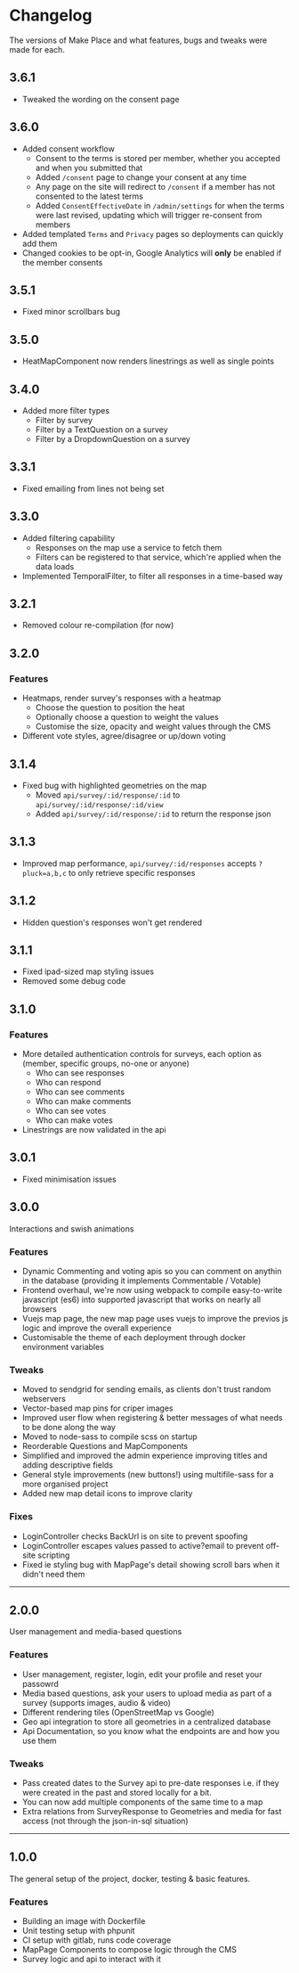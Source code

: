 # Changelog
The versions of Make Place and what features, bugs and tweaks were made for each.

## 3.6.1
- Tweaked the wording on the consent page

## 3.6.0
- Added consent workflow
  - Consent to the terms is stored per member, whether you accepted and when you submitted that
  - Added `/consent` page to change your consent at any time
  - Any page on the site will redirect to `/consent` if a member has not consented to the latest terms
  - Added `ConsentEffectiveDate` in `/admin/settings` for when the terms were last revised, updating which will trigger re-consent from members
- Added templated `Terms` and `Privacy` pages so deployments can quickly add them
- Changed cookies to be opt-in, Google Analytics will **only** be enabled if the member consents

## 3.5.1
- Fixed minor scrollbars bug

## 3.5.0
- HeatMapComponent now renders linestrings as well as single points

## 3.4.0
- Added more filter types
  - Filter by survey
  - Filter by a TextQuestion on a survey
  - Filter by a DropdownQuestion on a survey

## 3.3.1
- Fixed emailing from lines not being set

## 3.3.0
- Added filtering capability
  - Responses on the map use a service to fetch them
  - Filters can be registered to that service, which're applied when the data loads
- Implemented TemporalFilter, to filter all responses in a time-based way

## 3.2.1
- Removed colour re-compilation (for now)

## 3.2.0

### Features
- Heatmaps, render survey's responses with a heatmap
  - Choose the question to position the heat
  - Optionally choose a question to weight the values
  - Customise the size, opacity and weight values through the CMS
- Different vote styles, agree/disagree or up/down voting

## 3.1.4
- Fixed bug with highlighted geometries on the map
  - Moved `api/survey/:id/response/:id` to `api/survey/:id/response/:id/view`
  - Added `api/survey/:id/response/:id` to return the response json

## 3.1.3
- Improved map performance, `api/survey/:id/responses` accepts `?pluck=a,b,c` to only retrieve specific responses

## 3.1.2
- Hidden question's responses won't get rendered

## 3.1.1
- Fixed ipad-sized map styling issues
- Removed some debug code


## 3.1.0

### Features
- More detailed authentication controls for surveys, each option as (member, specific groups, no-one or anyone)
  - Who can see responses
  - Who can respond
  - Who can see comments
  - Who can make comments
  - Who can see votes
  - Who can make votes
- Linestrings are now validated in the api


## 3.0.1
- Fixed minimisation issues


## 3.0.0
Interactions and swish animations

### Features
- Dynamic Commenting and voting apis so you can comment on anythin in the database (providing it implements Commentable / Votable)
- Frontend overhaul, we're now using webpack to compile easy-to-write javascript (es6) into supported javascript that works on nearly all browsers
- Vuejs map page, the new map page uses vuejs to improve the previos js logic and improve the overall experience
- Customisable the theme of each deployment through docker environment variables

### Tweaks
- Moved to sendgrid for sending emails, as clients don't trust random webservers
- Vector-based map pins for criper images
- Improved user flow when registering & better messages of what needs to be done along the way
- Moved to node-sass to compile scss on startup
- Reorderable Questions and MapComponents
- Simplified and improved the admin experience improving titles and adding descriptive fields
- General style improvements (new buttons!) using multifile-sass for a more organised project
- Added new map detail icons to improve clarity

### Fixes
- LoginController checks BackUrl is on site to prevent spoofing
- LoginController escapes values passed to active?email to prevent off-site scripting
- Fixed ie styling bug with MapPage's detail showing scroll bars when it didn't need them


***


## 2.0.0
User management and media-based questions

### Features
- User management, register, login, edit your profile and reset your passowrd
- Media based questions, ask your users to upload media as part of a survey (supports images, audio & video)
- Different rendering tiles (OpenStreetMap vs Google)
- Geo api integration to store all geometries in a centralized database
- Api Documentation, so you know what the endpoints are and how you use them

### Tweaks
- Pass created dates to the Survey api to pre-date responses i.e. if they were created in the past and stored locally for a bit.
- You can now add multiple components of the same time to a map
- Extra relations from SurveyResponse to Geometries and media for fast access (not through the json-in-sql situation)


***


## 1.0.0
The general setup of the project, docker, testing & basic features.

### Features
- Building an image with Dockerfile
- Unit testing setup with phpunit
- CI setup with gitlab, runs code coverage
- MapPage Components to compose logic through the CMS
- Survey logic and api to interact with it
